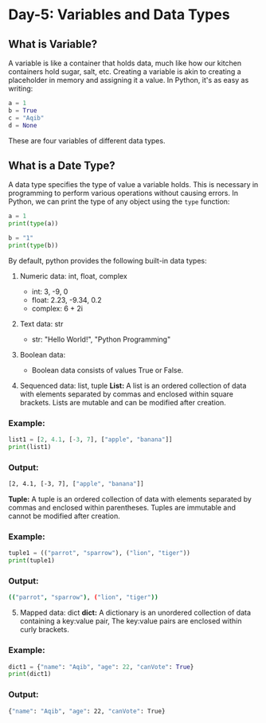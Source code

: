 # Day-5: Variables and Data Types

## What is Variable?
A variable is like a container that holds data, much like how our kitchen containers hold sugar, salt, etc. Creating a variable is akin to creating a placeholder in memory and assigning it a value. In Python, it's as easy as writing:
```python
a = 1
b = True
c = "Aqib"
d = None
```
These are four variables of different data types.

## What is a Date Type?
A data type specifies the type of value a variable holds. This is necessary in programming to perform various operations without causing errors. In Python, we can print the type of any object using the `type` function:
```python
a = 1
print(type(a))

b = "1"
print(type(b))
```
By default, python provides the following built-in data types:

1. Numeric data: int, float, complex
    - int: 3, -9, 0
    - float: 2.23, -9.34, 0.2
    - complex: 6 + 2i

2. Text data: str
    - str: "Hello World!", "Python Programming"

3. Boolean data:
    - Boolean data consists of values True or False.

4. Sequenced data: list, tuple
**List:**  A list is an ordered collection of data with elements separated by commas and enclosed within square brackets. Lists are mutable and can be modified after creation.
### Example:
```python
list1 = [2, 4.1, [-3, 7], ["apple", "banana"]]
print(list1)
```
### Output:
```bash
[2, 4.1, [-3, 7], ["apple", "banana"]]
```

**Tuple:** A tuple is an ordered collection of data with elements separated by commas and enclosed within parentheses. Tuples are immutable and cannot be modified after creation.
### Example:
```python
tuple1 = (("parrot", "sparrow"), ("lion", "tiger"))
print(tuple1)
```
### Output:
```bash
(("parrot", "sparrow"), ("lion", "tiger"))
```

5. Mapped data: dict
**dict:** A dictionary is an unordered collection of data containing a key:value pair, The key:value pairs are enclosed within curly brackets.
### Example:
```python
dict1 = {"name": "Aqib", "age": 22, "canVote": True}
print(dict1)
```
### Output:
```bash
{"name": "Aqib", "age": 22, "canVote": True}
```

